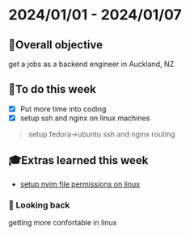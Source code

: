 # 2024/01/01 - 2024/01/07

## 🎯Overall objective
get a jobs as a backend engineer in Auckland, NZ

## 📝To do this week
- [x] Put more time into coding
- [x] setup ssh and nginx on linux machines
> setup fedora->ubuntu ssh and nginx routing

## 🎓Extras learned this week
- [setup nvim file permissions on linux](https://github.com/purin213/nvim/commit/b46e34a4815c3167d72d9ae68b41dd0ae05f7f6b)

### 🧭 Looking back
getting more confortable in linux
